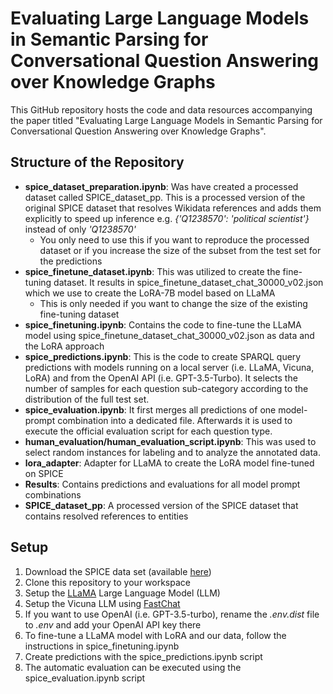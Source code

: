 # Evaluating Large Language Models in Semantic Parsing for Conversational Question Answering over Knowledge Graphs

This GitHub repository hosts the code and data resources accompanying the paper titled "Evaluating Large Language Models in Semantic Parsing for Conversational Question Answering over Knowledge Graphs".

## Structure of the Repository
* **spice_dataset_preparation.ipynb**: Was have created a processed dataset called SPICE_dataset_pp. This is a processed version of the original SPICE dataset that resolves Wikidata references and adds them explicitly to speed up inference e.g. _{'Q1238570': 'political scientist'}_ instead of only _'Q1238570'_
    * You only need to use this if you want to reproduce the processed dataset or if you increase the size of the subset from the test set for the predictions
* **spice_finetune_dataset.ipynb**: This was utilized to create the fine-tuning dataset. It results in spice_finetune_dataset_chat_30000_v02.json which we use to create the LoRA-7B model based on LLaMA
    * This is only needed if you want to change the size of the existing fine-tuning dataset
* **spice_finetuning.ipynb**: Contains the code to fine-tune the LLaMA model using spice_finetune_dataset_chat_30000_v02.json as data and the LoRA approach
* **spice_predictions.ipynb**: This is the code to create SPARQL query predictions with models running on a local server (i.e. LLaMA, Vicuna, LoRA) and from the OpenAI API (i.e. GPT-3.5-Turbo). It selects the number of samples for each question sub-category according to the distribution of the full test set.
* **spice_evaluation.ipynb**: It first merges all predictions of one model-prompt combination into a dedicated file. Afterwards it is used to execute the official evaluation script for each question type.
* **human_evaluation/human_evaluation_script.ipynb**: This was used to select random instances for labeling and to analyze the annotated data.
* **lora_adapter**: Adapter for LLaMA to create the LoRA model fine-tuned on SPICE
* **Results**: Contains predictions and evaluations for all model prompt combinations
* **SPICE_dataset_pp**: A processed version of the SPICE dataset that contains resolved references to entities

## Setup
1. Download the SPICE data set (available [here](https://github.com/EdinburghNLP/SPICE/tree/main))
2. Clone this repository to your workspace
3. Setup the [LLaMA](https://github.com/facebookresearch/llama) Large Language Model (LLM)
4. Setup the Vicuna LLM using [FastChat](https://github.com/lm-sys/FastChat)
5. If you want to use OpenAI (i.e. GPT-3.5-turbo), rename the _.env.dist_ file to _.env_ and add your OpenAI API key there
6. To fine-tune a LLaMA model with LoRA and our data, follow the instructions in spice_finetuning.ipynb
7. Create predictions with the spice_predictions.ipynb script
8. The automatic evaluation can be executed using the spice_evaluation.ipynb script
